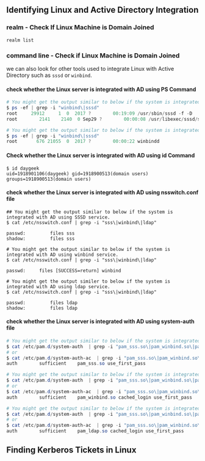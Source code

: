 
## Identifying Linux and Active Directory Integration

### realm - Check If Linux Machine is Domain Joined
```
realm list
```

### command line - Check if Linux Machine is Domain Joined
we can also look for other tools used to integrate Linux with Active Directory such as `sssd` or `winbind`. 

#### check whether the Linux server is integrated with AD using PS Command
```powershell
# You might get the output similar to below if the system is integrated with AD using SSSD service.
$ ps -ef | grep -i "winbind\|sssd"
root     29912     1  0  2017 ?        00:19:09 /usr/sbin/sssd -f -D
root        2141    2140  0 Sep29 ?        00:00:08 /usr/libexec/sssd/sssd_be --domain inlanefreight.htb --uid 0 --gid 0 --logger=files

# You might get the output similar to below if the system is integrated with AD using winbind service.
$ ps -ef | grep -i "winbind\|sssd"
root       676 21055  0  2017 ?        00:00:22 winbindd
```
#### Check whether the Linux server is integrated with AD using id Command
```
$ id daygeek
uid=1918901106(daygeek) gid=1918900513(domain users) groups=1918900513(domain users)
```
#### check whether the Linux server is integrated with AD using nsswitch.conf file
```
## You might get the output similar to below if the system is integrated with AD using SSSD service.
$ cat /etc/nsswitch.conf | grep -i "sss\|winbind\|ldap"

passwd:         files sss
shadow:         files sss

# You might get the output similar to below if the system is integrated with AD using winbind service.
$ cat /etc/nsswitch.conf | grep -i "sss\|winbind\|ldap"

passwd:     files [SUCCESS=return] winbind

# You might get the output similer to below if the system is integrated with AD using ldap service.
$ cat /etc/nsswitch.conf | grep -i "sss\|winbind\|ldap"

passwd:         files ldap
shadow:         files ldap
```

#### check whether the Linux server is integrated with AD using system-auth file

```powershell
# You might get the output similar to below if the system is integrated with AD using SSSD service.
$ cat /etc/pam.d/system-auth  | grep -i "pam_sss.so\|pam_winbind.so\|pam_ldap.so"
# or
$ cat /etc/pam.d/system-auth-ac  | grep -i "pam_sss.so\|pam_winbind.so\|pam_ldap.so"
auth        sufficient    pam_sss.so use_first_pass

# You might get the output similar to below if the system is integrated with AD using winbind service.
$ cat /etc/pam.d/system-auth  | grep -i "pam_sss.so\|pam_winbind.so\|pam_ldap.so"
# or
$ cat /etc/pam.d/system-auth-ac  | grep -i "pam_sss.so\|pam_winbind.so\|pam_ldap.so"
auth        sufficient    pam_winbind.so cached_login use_first_pass

# You might get the output similar to below if the system is integrated with AD using ldap service.
$ cat /etc/pam.d/system-auth  | grep -i "pam_sss.so\|pam_winbind.so\|pam_ldap.so"
# or
$ cat /etc/pam.d/system-auth-ac  | grep -i "pam_sss.so\|pam_winbind.so\|pam_ldap.so"
auth        sufficient    pam_ldap.so cached_login use_first_pass

```


## Finding Kerberos Tickets in Linux

